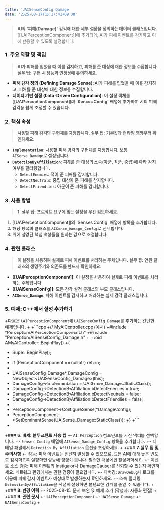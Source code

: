 ```yaml
---
title: 'UAISenseConfig Damage'
date: '2025-08-17T16:17:41+09:00'
---
```

> **AI의 '피해(Damage)' 감각에 대한 세부 설정을 정의하는 데이터 클래스입니다.** [[UAIPerceptionComponent]]에 추가되어, AI가 피해 이벤트를 감지하고 이에 반응할 수 있도록 설정합니다.

### **1. 주요 역할 및 책임**
> **AI가 피해를 입었을 때 이를 감지하고, 피해를 준 대상에 대한 정보를 수집합니다. 실무 팁: 구현 시 성능과 안정성에 유의하세요.**
* **피해 감각 정의 (Defining Damage Sense)**:
	AI가 피해를 입었을 때 이를 감지하고, 피해를 준 대상에 대한 정보를 수집합니다.
* **데이터 기반 설정 (Data-Driven Configuration)**:
	이 설정 객체를 [[UAIPerceptionComponent]]의 'Senses Config' 배열에 추가하여 AI의 피해 감각을 쉽게 조정할 수 있습니다.

### **2. 핵심 속성**
> **사용할 피해 감각의 구현체를 지정합니다. 실무 팁: 기본값과 런타임 영향부터 확인하세요.**
* **`Implementation`**:
	사용할 피해 감각의 구현체를 지정합니다. 보통 `AISense_Damage`로 설정됩니다.
* **`DetectionByAffiliation`**:
	피해를 준 대상의 소속(아군, 적군, 중립)에 따라 감지 여부를 필터링합니다.
    *   `DetectEnemies`:
	적이 준 피해를 감지합니다.
    *   `DetectNeutrals`:
	중립 대상이 준 피해를 감지합니다.
    *   `DetectFriendlies`:
	아군이 준 피해를 감지합니다.

### **3. 사용 방법**
> **1. 실무 팁: 프로젝트 요구에 맞는 설정을 우선 검토하세요.**
1.  [[UAIPerceptionComponent]]의 'Senses Config' 배열에 항목을 추가합니다.
2.  해당 항목의 클래스를 `AISense_Damage_Config`로 선택합니다.
3.  위에 설명된 핵심 속성들을 원하는 값으로 조절합니다.

### **4. 관련 클래스**
> **이 설정을 사용하여 실제로 피해 이벤트를 처리하는 주체입니다. 실무 팁: 연관 클래스의 생명주기와 의존도를 반드시 확인하세요.**
* **[[UAIPerceptionComponent]]**:
	이 설정을 사용하여 실제로 피해 이벤트를 처리하는 주체입니다.
* **[[UAISenseConfig]]**:
	모든 감각 설정 클래스의 부모 클래스입니다.
* **`AISense_Damage`**:
	피해 이벤트를 감지하고 처리하는 실제 감각 클래스입니다.

### **5. 예제: C++에서 설정 추가하기**
+다음은 `UAIPerceptionComponent`에 `UAISenseConfig_Damage`를 추가하는 간단한 예제입니다.
+
+```cpp
+// MyAIController.cpp (예시)
+#include "Perception/AIPerceptionComponent.h"
+#include "Perception/AISenseConfig_Damage.h"
+
+void AMyAIController::BeginPlay()
+{
+    Super::BeginPlay();
+
+    if (PerceptionComponent == nullptr) return;
+
+    UAISenseConfig_Damage* DamageConfig = NewObject<UAISenseConfig_Damage>(this);
+    DamageConfig->Implementation = UAISense_Damage::StaticClass();
+    DamageConfig->DetectionByAffiliation.bDetectEnemies = true;
+    DamageConfig->DetectionByAffiliation.bDetectNeutrals = false;
+    DamageConfig->DetectionByAffiliation.bDetectFriendlies = false;
+
+    PerceptionComponent->ConfigureSense(*DamageConfig);
+    PerceptionComponent->SetDominantSense(UAISense_Damage::StaticClass());
+}
+```
+
+### **6. 예제: 블루프린트 사용 팁**
+- `AI Perception` 컴포넌트를 가진 액터를 선택합니다.
+- `Senses Config` 배열에 `AISense_Damage_Config` 항목을 추가합니다.
+- 디테일 패널에서 `Detection By Affiliation` 옵션을 조정하세요.
+
+### **7. 실무 팁 및 주의사항**
+- 성능: 피해 이벤트는 빈번히 발생할 수 있으므로, 모든 AI에 대해 높은 빈도로 감지하도록 설정하면 성능에 영향이 옵니다. 필요한 대상에만 활성화하세요.
+- 이벤트 소스 검증: 피해 이벤트의 Instigator나 DamageCauser를 신뢰할 수 있는지 확인하세요. 네트워크 환경에서는 권한 검증이 필요합니다.
+- 디버깅: `DrawDebug`나 로그를 이용해 피해 감지 이벤트가 예상대로 발생하는지 확인하세요.
+- 소속 필터링: `DetectionByAffiliation`을 적절히 설정하면 불필요한 감지를 줄일 수 있습니다.
+
+### **8. 변경 이력**
+- 2025-08-15: 문서 보완 및 예제 추가 (작성자: 자동화 편집)
+
+### **9. 관련 문서**
+- `UAIPerceptionComponent`
+- `UAISense_Damage`
+- `UAISenseConfig`
+

